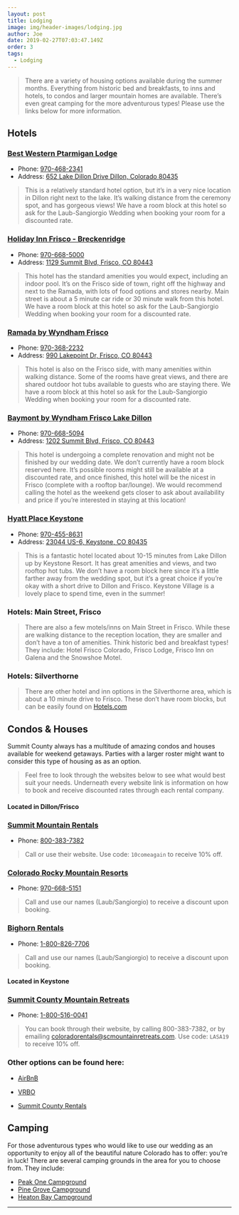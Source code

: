 ```yaml
---
layout: post
title: Lodging
image: img/header-images/lodging.jpg
author: Joe
date: 2019-02-27T07:03:47.149Z
order: 3
tags: 
  - Lodging
---
```


> There are a variety of housing options available during the summer months. Everything from historic bed and breakfasts, to inns and hotels, to condos and larger mountain homes are available. There’s even great camping for the more adventurous types! Please use the links below for more information. 

## Hotels

### <a href="https://www.bestwestern.com/en_US/book/hotels-in-dillon/best-western-ptarmigan-lodge/propertyCode.06098.html" target="_blank">Best Western Ptarmigan Lodge</a> 
 - Phone: <a href="tel:970-468-2341" target="_blank">970-468-2341</a> 
 - Address: <a href="https://www.google.com/maps/place/652+Lake+Dillon+Drive,+Dillon,+CO+80435" target="_blank"> 652 Lake Dillon Drive Dillon, Colorado 80435 </a>

> This is a relatively standard hotel option, but it’s in a very nice location in Dillon right next to the lake. It’s walking distance from the ceremony spot, and has gorgeous views! We have a room block at this hotel so ask for the Laub-Sangiorgio Wedding when booking your room for a discounted rate. 


### <a href="https://www.holidayinn.com/hotels/us/en/frisco/dlnco/hoteldetail" target="_blank">Holiday Inn Frisco - Breckenridge</a> 
 - Phone: <a href="tel:970-668-5000" target="_blank">970-668-5000</a> 
 - Address: <a href="https://www.google.com/maps/place/1129+Summit+Blvd,+Frisco,+CO+80443" target="_blank">1129 Summit Blvd, Frisco, CO 80443</a>

> This hotel has the standard amenities you would expect, including an indoor pool. It’s on the Frisco side of town, right off the highway and next to the Ramada, with lots of food options and stores nearby. Main street is about a 5 minute car ride or 30 minute walk from this hotel. We have a room block at this hotel so ask for the Laub-Sangiorgio Wedding when booking your room for a discounted rate.  


### <a href="https://www.wyndhamhotels.com/ramada/frisco-colorado/ramada-frisco/overview" target="_blank">Ramada by Wyndham Frisco</a> 
 - Phone: <a href="tel:970-368-2232" target="_blank">970-368-2232</a> 
 - Address: <a href="https://www.google.com/maps/place/990+Lakepoint+Dr,+Frisco,+CO+80443" target="_blank">990 Lakepoint Dr, Frisco, CO 80443</a>

> This hotel is also on the Frisco side, with many amenities within walking distance. Some of the rooms have great views, and there are shared outdoor hot tubs available to guests who are staying there. We have a room block at this hotel so ask for the Laub-Sangiorgio Wedding when booking your room for a discounted rate.  


### <a href="https://www.lakedillonlodge.com/" target="_blank">Baymont by Wyndham Frisco Lake Dillon</a> 
 - Phone: <a href="tel:970-668-5094" target="_blank">970-668-5094</a> 
 - Address: <a href="https://www.google.com/maps/place/1202+Summit+Blvd,+Frisco,+CO+80443" target="_blank">1202 Summit Blvd, Frisco, CO 80443</a>

> This hotel is undergoing a complete renovation and might not be finished by our wedding date. We don’t currently have a room block reserved here. It’s possible rooms might still be available at a discounted rate, and once finished, this hotel will be the nicest in Frisco (complete with a rooftop bar/lounge). We would recommend calling the hotel as the weekend gets closer to ask about availability and price if you’re interested in staying at this location!  


### <a href="https://www.hyatt.com/en-US/hotel/colorado/hyatt-place-keystone/denzk" target="_blank">Hyatt Place Keystone</a> 
 - Phone: <a href="tel:970-455-8631" target="_blank">970-455-8631</a> 
 - Address: <a href="https://www.google.com/maps/place/23044+US-6,+Keystone,+CO+80435" target="_blank">23044 US-6, Keystone, CO 80435</a>

> This is a fantastic hotel located about 10-15 minutes from Lake Dillon up by Keystone Resort. It has great amenities and views, and two rooftop hot tubs. We don’t have a room block here since it’s a little farther away from the wedding spot, but it’s a great choice if you’re okay with a short drive to Dillon and Frisco. Keystone Village is a lovely place to spend time, even in the summer!  
<!------->
<h3 class="other-hotels">Hotels: Main Street, Frisco</h3>

> There are also a few motels/inns on Main Street in Frisco. While these are walking distance to the reception location, they are smaller and don’t have a ton of amenities. Think historic bed and breakfast types! They include: Hotel Frisco Colorado, Frisco Lodge, Frisco Inn on Galena and the Snowshoe Motel.

<h3 class="other-hotels">Hotels: Silverthorne</h3>

> There are other hotel and inn options in the Silverthorne area, which is about a 10 minute drive to Frisco. These don’t have room blocks, but can be easily found on <a href="https://www.hotels.com/search.do?resolved-location=CITY%3A1484403%3AUNKNOWN%3AUNKNOWN&destination-id=1484403&q-destination=Silverthorne,%20Colorado,%20United%20States%20of%20America&q-check-in=2019-08-15&q-check-out=2019-08-18&q-rooms=1&q-room-0-adults=2&q-room-0-children=0" target="_blank">Hotels.com</a>
 

## Condos & Houses

Summit County always has a multitude of amazing condos and houses available for weekend getaways. Parties with a larger roster might want to consider this type of housing as as an option.
>Feel free to look through the websites below to see what would best suit your needs. Underneath every website link is information on how to book and receive discounted rates through each rental company. 

#### Located in Dillon/Frisco

### <a href="https://www.summitrentals.com" target="_blank">Summit Mountain Rentals</a>  
 - Phone: <a href="tel:800-383-7382" target="_blank">800-383-7382</a> 
 
> Call or use their website. Use code: `10comeagain` to receive 10% off.   

### <a href="https://www.coloradormr.com/" target="_blank">Colorado Rocky Mountain Resorts</a>  
 - Phone: <a href="tel:970-668-5151" target="_blank">970-668-5151</a> 
 
> Call and use our names (Laub/Sangiorgio) to receive a discount upon booking.  

### <a href="https://bighornrentals.com/frisco-lodging" target="_blank">Bighorn Rentals</a>  
 - Phone: <a href="tel:1-800-826-7706" target="_blank">1-800-826-7706</a>

> Call and use our names (Laub/Sangiorgio) to receive a discount upon booking.

#### Located in Keystone

### <a href="https://scmountainretreats.com/" target="_blank">Summit County Mountain Retreats</a>  
 - Phone: <a href="tel:1-800-516-0041" target="_blank">1-800-516-0041</a> 
 
> You can book through their website, by calling 800-383-7382, or by emailing coloradorentals@scmountainretreats.com. Use code: `LASA19` to receive 10% off.   
   

### Other options can be found here:
- <a href="https://www.airbnb.com/s/Frisco--CO--United-States/homes?query=Frisco%2C%20CO%2C%20United%20States&checkin=2019-08-16&checkout=2019-08-18&adults=4&children=0&infants=0&guests=4&place_id=ChIJC2-wVJpeaocRH_fIhqBCLO4&refinement_paths%5B%5D=%2Fhomes&toddlers=0&allow_override%5B%5D=&s_tag=QUw1gZV1" target="_blank">AirBnB</a> 
   <!--todo: add instructions as blockquotes-->
   > 
- <a href="https://www.vrbo.com/results?adultsCount=4&petIncluded=false&q=Frisco%2C%20CO%2C%20USA&from-date=2019-08-16&to-date=2019-08-18" target="_blank">VRBO</a>
   > 
- <a href="https://summitrentals.com/vacation-rentals#fq=%7B!tag%3DRiotSolrWidget%2CRiotSolrFacetList-ss_nid%24field_location%24city%7Dss_nid%24field_location%24city%3AFrisco&fq=%7B!tag%3DRCRiotAvailFilter%2CRiotSolrWidget%2CRCRiotPrices%7Ditem_id%3A(285%20OR%20277%20OR%20181%20OR%20199%20OR%2082%20OR%20337%20OR%20267%20OR%20286%20OR%20282%20OR%20196%20OR%20227%20OR%20224%20OR%20325%20OR%20289%20OR%20272%20OR%20322%20OR%2073%20OR%20236%20OR%20153%20OR%20255%20OR%20234%20OR%20315%20OR%20305%20OR%20264%20OR%20246%20OR%20143%20OR%20291%20OR%20334%20OR%20252%20OR%20331%20OR%20306%20OR%20321%20OR%20183%20OR%20163%20OR%2091%20OR%20295%20OR%20220%20OR%20122%20OR%20299%20OR%2086%20OR%20128%20OR%20113%20OR%20205%20OR%20142%20OR%20106%20OR%20219%20OR%20193%20OR%20209%20OR%20168%20OR%20105%20OR%2054%20OR%20190%20OR%2031%20OR%2025%20OR%20184%20OR%20159%20OR%20200%20OR%20273%20OR%2036%20OR%20118%20OR%20103%20OR%2060%20OR%20125%20OR%205%20OR%20281%20OR%20124%20OR%20156%20OR%20223%20OR%20132%20OR%2057%20OR%20145%20OR%2087%20OR%20287%20OR%20249%20OR%20237%20OR%20248%20OR%20101%20OR%20129%20OR%20146%20OR%20260%20OR%20240%20OR%20216%20OR%20251%20OR%20138%20OR%2017%20OR%20104%20OR%20162%20OR%20274%20OR%2067%20OR%20211%20OR%2018%20OR%20256%20OR%20135%20OR%2056%20OR%20166%20OR%20121%20OR%2016%20OR%20191%20OR%20151%20OR%2069%20OR%2090%20OR%2035%20OR%2030%20OR%2027%20OR%20242%20OR%2058%20OR%20250%20OR%2094%20OR%2079%20OR%2080%20OR%20192%20OR%20112%20OR%20141%20OR%2071%20OR%20147%20OR%2052%20OR%20244%20OR%2050%20OR%206%20OR%2046%20OR%20323%20OR%2013%20OR%20283%20OR%207%20OR%20303%20OR%20317%20OR%20326%20OR%20314%20OR%20301%20OR%20310%20OR%20130%20OR%20298%20OR%20294%20OR%20206%20OR%20329%20OR%20336%20OR%20312%20OR%20231%20OR%20319%20OR%20333%20OR%20300%20OR%20304%20OR%20332%20OR%20316%20OR%20338%20OR%20102%20OR%2083%20OR%2076%20OR%20116%20OR%204%20OR%2063%20OR%20265%20OR%20330%20OR%208%20OR%2077%20OR%20238%20OR%2059%20OR%2028%20OR%201%20OR%20233%20OR%20189%20OR%2084%20OR%20288%20OR%20186%20OR%20296%20OR%2072%20OR%20266%20OR%20309%20OR%20279)&q=*%3A*&rcav=%7B%22rcav%22%3A%7B%22begin%22%3A%2208%2F15%2F2019%22%2C%22end%22%3A%2208%2F18%2F2019%22%2C%22adult%22%3A1%2C%22child%22%3A0%7D%7D" target="_blank">Summit County Rentals</a>
    >  


## Camping

For those adventurous types who would like to use our wedding as an opportunity to enjoy all of the beautiful nature Colorado has to offer: you’re in luck! There are several camping grounds in the area for you to choose from. They include:

- <a href="https://www.recreation.gov/camping/campgrounds/232221" target="_blank">Peak One Campground</a>
- <a href="https://www.fs.usda.gov/recarea/whiteriver/recreation/camping-cabins/recarea/?recid=40877&actid=29" target="_blank">Pine Grove Campground</a>
- <a href="https://www.recreation.gov/camping/campgrounds/232220" target="_blank">Heaton Bay Campground</a>

---
